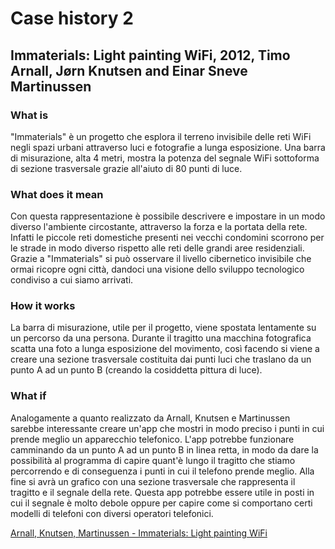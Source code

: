 # Case history 2

## Immaterials: Light painting WiFi, 2012, Timo Arnall, Jørn Knutsen and Einar Sneve Martinussen

### What is
"Immaterials" è un progetto che esplora il terreno invisibile delle reti WiFi negli spazi urbani attraverso luci e fotografie a
lunga esposizione. Una barra di misurazione, alta 4 metri, mostra la potenza del segnale WiFi sottoforma di sezione trasversale grazie all'aiuto di 80 punti di luce.

### What does it mean
Con questa rappresentazione è possibile descrivere e impostare in un modo diverso l'ambiente circostante, attraverso la forza e 
la portata della rete. Infatti le piccole reti domestiche presenti nei vecchi condomini scorrono per le strade in modo diverso 
rispetto alle reti delle grandi aree residenziali. 
Grazie a "Immaterials" si può osservare il livello cibernetico invisibile che ormai ricopre ogni città, dandoci una visione dello
sviluppo tecnologico condiviso a cui siamo arrivati.

### How it works
La barra di misurazione, utile per il progetto, viene spostata lentamente su un percorso da una persona. Durante il tragitto una macchina fotografica scatta una foto a lunga esposizione del movimento, così facendo si viene a creare una sezione trasversale costituita dai punti luci che traslano da un punto A ad un punto B (creando la cosiddetta pittura di luce). 

### What if
Analogamente a quanto realizzato da Arnall, Knutsen e Martinussen sarebbe interessante creare un'app che mostri in modo preciso i punti in cui prende meglio un apparecchio telefonico. L'app potrebbe funzionare camminando da un punto A ad un punto B in linea retta, in modo da dare la possibilità al programma di capire quant'è lungo il tragitto che stiamo percorrendo e di conseguenza i punti in cui il telefono prende meglio. Alla fine si avrà un grafico con una sezione trasversale che rappresenta il tragitto e il segnale della rete. Questa app potrebbe essere utile in posti in cui il segnale è molto debole oppure per capire come si comportano certi modelli di telefoni con diversi operatori telefonici.

[Arnall, Knutsen, Martinussen - Immaterials: Light painting WiFi](https://vimeo.com/20412632)

